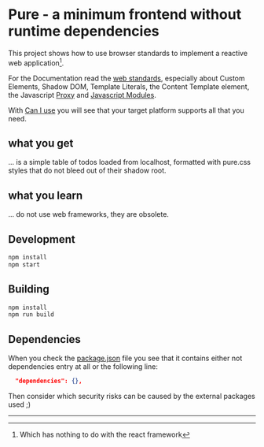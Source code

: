 # Pure - a minimum frontend without runtime dependencies

This project shows how to use browser standards to implement a reactive web application[^1].

For the Documentation read the [web standards](https://developer.mozilla.org/),
especially about Custom Elements, Shadow DOM, Template Literals, the Content Template element,  the Javascript [Proxy](https://developer.mozilla.org/en-US/docs/Web/JavaScript/Reference/Global_Objects/Proxy) and [Javascript Modules](https://developer.mozilla.org/en-US/docs/Web/JavaScript/Guide/Modules).

With [Can I use](https://caniuse.com/) you will see that your target platform supports all that you need.

## what you get

... is a simple table of todos loaded from localhost, formatted with pure.css styles that do not bleed out of their shadow root.

## what you learn

... do not use web frameworks, they are obsolete.

## Development

```bash
npm install
npm start
```

## Building

```bash
npm install
npm run build
```


## Dependencies

When you check the [package.json](./package.json) file you see that it contains either not dependencies entry at all or the following line:
```json
  "dependencies": {},
```
Then consider which security risks can be caused
by the external packages used ;)

---
[^1]: Which has nothing to do with the react framework
